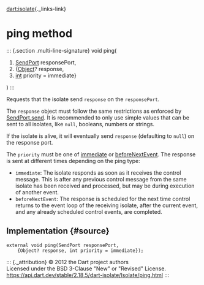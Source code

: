 [dart:isolate](../../dart-isolate/dart-isolate-library){._links-link}

ping method
===========

::: {.section .multi-line-signature}
void ping(

1.  [SendPort](../sendport-class) responsePort,
2.  {[Object](../../dart-core/object-class)? response,
3.  [int](../../dart-core/int-class) priority = immediate}

)
:::

Requests that the isolate send `response` on the `responsePort`.

The `response` object must follow the same restrictions as enforced by
[SendPort.send](../sendport/send). It is recommended to only use simple
values that can be sent to all isolates, like `null`, booleans, numbers
or strings.

If the isolate is alive, it will eventually send `response` (defaulting
to `null`) on the response port.

The `priority` must be one of [immediate](immediate-constant) or
[beforeNextEvent](beforenextevent-constant). The response is sent at
different times depending on the ping type:

-   `immediate`: The isolate responds as soon as it receives the control
    message. This is after any previous control message from the same
    isolate has been received and processed, but may be during execution
    of another event.
-   `beforeNextEvent`: The response is scheduled for the next time
    control returns to the event loop of the receiving isolate, after
    the current event, and any already scheduled control events, are
    completed.

Implementation {#source}
--------------

``` {.language-dart data-language="dart"}
external void ping(SendPort responsePort,
    {Object? response, int priority = immediate});
```

::: {._attribution}
© 2012 the Dart project authors\
Licensed under the BSD 3-Clause \"New\" or \"Revised\" License.\
<https://api.dart.dev/stable/2.18.5/dart-isolate/Isolate/ping.html>
:::
